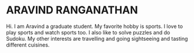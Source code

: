 # ARAVIND RANGANATHAN

Hi. I am Aravind a graduate student. My favorite hobby is sports. I love to play sports and watch sports too. I also like to solve puzzles and do Sudoku. My other interests are travelling and going sightseeing and tasting different cuisines.   